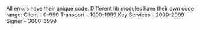All errors have their unique code.
Different lib modules have their own code range:
Client - 0-999
Transport - 1000-1999
Key Services - 2000-2999
Signer - 3000-3999
